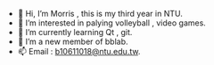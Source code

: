 - 👋 Hi, I’m Morris , this is my third year in NTU.
- 👀 I’m interested in palying volleyball , video games.
- 🌱 I’m currently learning Qt , git.
- 💞️ I’m a new member of bblab.
- 📫 Email : b10611018@ntu.edu.tw.

<!---
Mooorris123/Mooorris123 is a ✨ special ✨ repository because its `README.md` (this file) appears on your GitHub profile.
You can click the Preview link to take a look at your changes.
--->
